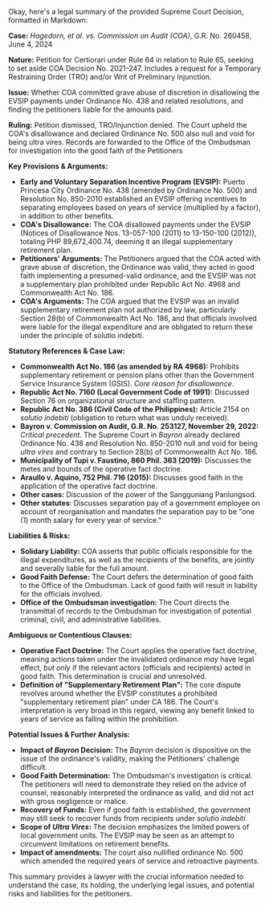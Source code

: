 Okay, here's a legal summary of the provided Supreme Court Decision, formatted in Markdown:

**Case:** *Hagedorn, et al. vs. Commission on Audit (COA)*, G.R. No. 260458, June 4, 2024

**Nature:** Petition for Certiorari under Rule 64 in relation to Rule 65, seeking to set aside COA Decision No. 2021-247.  Includes a request for a Temporary Restraining Order (TRO) and/or Writ of Preliminary Injunction.

**Issue:** Whether COA committed grave abuse of discretion in disallowing the EVSIP payments under Ordinance No. 438 and related resolutions, and finding the petitioners liable for the amounts paid.

**Ruling:** Petition dismissed, TRO/Injunction denied.  The Court upheld the COA's disallowance and declared Ordinance No. 500 also null and void for being ultra vires. Records are forwarded to the Office of the Ombudsman for investigation into the good faith of the Petitioners

**Key Provisions & Arguments:**

*   **Early and Voluntary Separation Incentive Program (EVSIP):**  Puerto Princesa City Ordinance No. 438 (amended by Ordinance No. 500) and Resolution No. 850-2010 established an EVSIP offering incentives to separating employees based on years of service (multiplied by a factor), in addition to other benefits.
*   **COA's Disallowance:** The COA disallowed payments under the EVSIP (Notices of Disallowance Nos. 13-057-100 (2011) to 13-150-100 (2012)), totaling PHP 89,672,400.74, deeming it an illegal supplementary retirement plan.
*   **Petitioners' Arguments:**  The Petitioners argued that the COA acted with grave abuse of discretion, the Ordinance was valid, they acted in good faith implementing a presumed-valid ordinance, and the EVSIP was not a supplementary plan prohibited under Republic Act No. 4968 and Commonwealth Act No. 186.
*   **COA's Arguments:**  The COA argued that the EVSIP was an invalid supplementary retirement plan not authorized by law, particularly Section 28(b) of Commonwealth Act No. 186, and that officials involved were liable for the illegal expenditure and are obligated to return these under the principle of solutio indebiti.

**Statutory References & Case Law:**

*   **Commonwealth Act No. 186 (as amended by RA 4968):**  Prohibits supplementary retirement or pension plans other than the Government Service Insurance System (GSIS). *Core reason for disallowance*.
*   **Republic Act No. 7160 (Local Government Code of 1991):** Discussed Section 76 on organizational structure and staffing pattern.
*   **Republic Act No. 386 (Civil Code of the Philippines):**  Article 2154 on *solutio indebiti* (obligation to return what was unduly received).
*   **Bayron v. Commission on Audit, G.R. No. 253127, November 29, 2022:** *Critical precedent*.  The Supreme Court in *Bayron* already declared Ordinance No. 438 and Resolution No. 850-2010 null and void for being *ultra vires* and contrary to Section 28(b) of Commonwealth Act No. 186.
*   **Municipality of Tupi v. Faustino, 860 Phil. 363 (2019):** Discusses the metes and bounds of the operative fact doctrine.
*   **Araullo v. Aquino, 752 Phil. 716 (2015):**  Discusses good faith in the application of the operative fact doctrine.
*   **Other cases:** Discussion of the power of the Sangguniang Panlungsod.
*   **Other statutes**: Discusses separation pay of a government employee on account of reorganisation and mandates the separation pay to be "one (1) month salary for every year of service."

**Liabilities & Risks:**

*   **Solidary Liability:**  COA asserts that public officials responsible for the illegal expenditures, as well as the recipients of the benefits, are jointly and severally liable for the full amount.
*   **Good Faith Defense:** The Court defers the determination of good faith to the Office of the Ombudsman.  Lack of good faith will result in liability for the officials involved.
*   **Office of the Ombudsman investigation:** The Court directs the transmittal of records to the Ombudsman for investigation of potential criminal, civil, and administrative liabilities.

**Ambiguous or Contentious Clauses:**

*   **Operative Fact Doctrine:**  The Court applies the operative fact doctrine, meaning actions taken under the invalidated ordinance *may* have legal effect, *but only* if the relevant actors (officials and recipients) acted in good faith. This determination is crucial and unresolved.
*   **Definition of "Supplementary Retirement Plan":**  The core dispute revolves around whether the EVSIP constitutes a prohibited "supplementary retirement plan" under CA 186. The Court's interpretation is very broad in this regard, viewing any benefit linked to years of service as falling within the prohibition.

**Potential Issues & Further Analysis:**

*   **Impact of *Bayron* Decision:**  The *Bayron* decision is dispositive on the issue of the ordinance's validity, making the Petitioners' challenge difficult.
*   **Good Faith Determination:** The Ombudsman's investigation is critical. The petitioners will need to demonstrate they relied on the advice of counsel, reasonably interpreted the ordinance as valid, and did not act with gross negligence or malice.
*   **Recovery of Funds:**  Even if good faith is established, the government may still seek to recover funds from recipients under *solutio indebiti*.
*   **Scope of *Ultra Vires*:** The decision emphasizes the limited powers of local government units. The EVSIP may be seen as an attempt to circumvent limitations on retirement benefits.
*   **Impact of amendments:** The court also nullified ordinance No. 500 which amended the required years of service and retroactive payments.

This summary provides a lawyer with the crucial information needed to understand the case, its holding, the underlying legal issues, and potential risks and liabilities for the petitioners.
